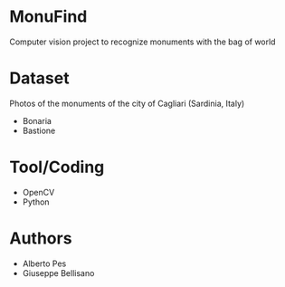 # MonuFind
Computer vision project to recognize monuments with the bag of world

# Dataset
Photos of the monuments of the city of Cagliari (Sardinia, Italy)
- Bonaria
- Bastione

# Tool/Coding
- OpenCV
- Python

# Authors
- Alberto Pes
- Giuseppe Bellisano
